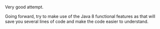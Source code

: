 Very good attempt.

Going forward, try to make use of the Java 8 functional features as that will 
save you several lines of code and make the code easier to understand.

